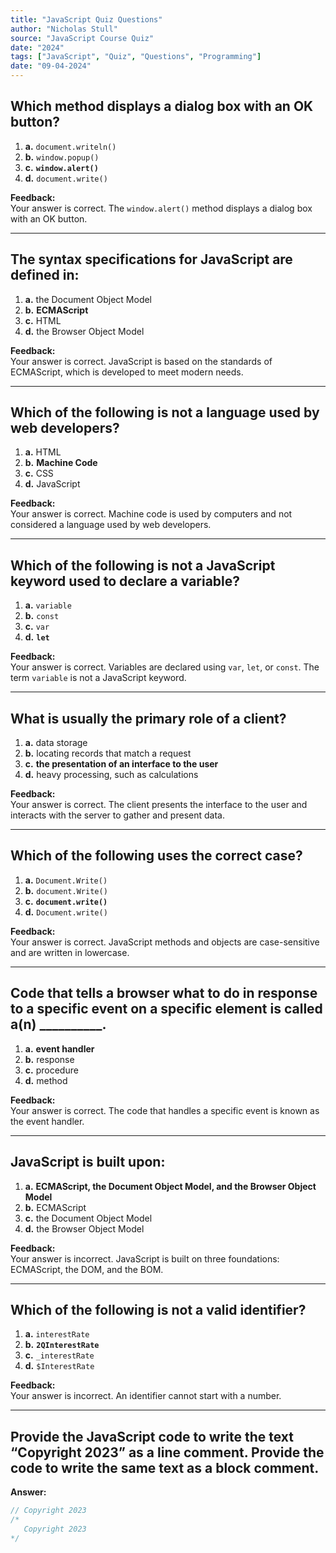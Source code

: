 ```yaml
---
title: "JavaScript Quiz Questions"
author: "Nicholas Stull"
source: "JavaScript Course Quiz"
date: "2024"
tags: ["JavaScript", "Quiz", "Questions", "Programming"]
date: "09-04-2024"
---
```


## Which method displays a dialog box with an OK button?

1. **a.** `document.writeln()`  
2. **b.** `window.popup()`  
3. **c.** **`window.alert()`**  
4. **d.** `document.write()`

**Feedback:**  
Your answer is correct. The `window.alert()` method displays a dialog box with an OK button.

---

## The syntax specifications for JavaScript are defined in:

1. **a.** the Document Object Model  
2. **b.** **ECMAScript**  
3. **c.** HTML  
4. **d.** the Browser Object Model

**Feedback:**  
Your answer is correct. JavaScript is based on the standards of ECMAScript, which is developed to meet modern needs.

---

## Which of the following is not a language used by web developers?

1. **a.** HTML  
2. **b.** **Machine Code**  
3. **c.** CSS  
4. **d.** JavaScript

**Feedback:**  
Your answer is correct. Machine code is used by computers and not considered a language used by web developers.

---

## Which of the following is not a JavaScript keyword used to declare a variable?

1. **a.** `variable`  
2. **b.** `const`  
3. **c.** `var`  
4. **d.** **`let`**

**Feedback:**  
Your answer is correct. Variables are declared using `var`, `let`, or `const`. The term `variable` is not a JavaScript keyword.

---

## What is usually the primary role of a client?

1. **a.** data storage  
2. **b.** locating records that match a request  
3. **c.** **the presentation of an interface to the user**  
4. **d.** heavy processing, such as calculations

**Feedback:**  
Your answer is correct. The client presents the interface to the user and interacts with the server to gather and present data.

---

## Which of the following uses the correct case?

1. **a.** `Document.Write()`  
2. **b.** `document.Write()`  
3. **c.** **`document.write()`**  
4. **d.** `Document.write()`

**Feedback:**  
Your answer is correct. JavaScript methods and objects are case-sensitive and are written in lowercase.

---

## Code that tells a browser what to do in response to a specific event on a specific element is called a(n) __________.

1. **a.** **event handler**  
2. **b.** response  
3. **c.** procedure  
4. **d.** method

**Feedback:**  
Your answer is correct. The code that handles a specific event is known as the event handler.

---

## JavaScript is built upon:

1. **a.** **ECMAScript, the Document Object Model, and the Browser Object Model**  
2. **b.** ECMAScript  
3. **c.** the Document Object Model  
4. **d.** the Browser Object Model

**Feedback:**  
Your answer is incorrect. JavaScript is built on three foundations: ECMAScript, the DOM, and the BOM.

---

## Which of the following is not a valid identifier?

1. **a.** `interestRate`  
2. **b.** **`2QInterestRate`**  
3. **c.** `_interestRate`  
4. **d.** `$InterestRate`

**Feedback:**  
Your answer is incorrect. An identifier cannot start with a number.

---

## Provide the JavaScript code to write the text “Copyright 2023” as a line comment. Provide the code to write the same text as a block comment.

**Answer:**  
```javascript
// Copyright 2023
/*  
   Copyright 2023  
*/
